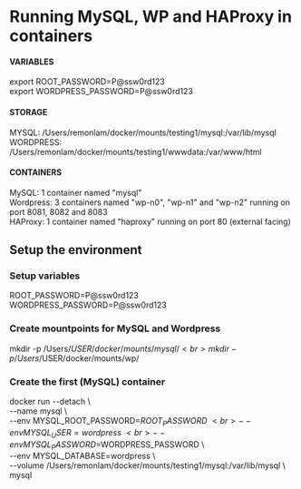 # Running MySQL, WP and HAProxy in containers
#### VARIABLES
export ROOT_PASSWORD=P@ssw0rd123 <br>
export WORDPRESS_PASSWORD=P@ssw0rd123

#### STORAGE
MYSQL: /Users/remonlam/docker/mounts/testing1/mysql:/var/lib/mysql<br>
WORDPRESS: /Users/remonlam/docker/mounts/testing1/wwwdata:/var/www/html

#### CONTAINERS
MySQL: 1 container named "mysql"<br>
Wordpress: 3 containers named "wp-n0", "wp-n1" and "wp-n2" running on port 8081, 8082 and 8083<br>
HAProxy: 1 container named "haproxy" running on port 80 (external facing)


## Setup the environment

### Setup variables
ROOT_PASSWORD=P@ssw0rd123 <br>
WORDPRESS_PASSWORD=P@ssw0rd123

### Create mountpoints for MySQL and Wordpress
mkdir -p /Users/$USER/docker/mounts/mysql/<br>
mkdir -p /Users/$USER/docker/mounts/wp/

### Create the first (MySQL) container
docker run --detach \ <br>
  --name mysql \ <br>
  --env MYSQL_ROOT_PASSWORD=$ROOT_PASSWORD \ <br>
  --env MYSQL_USER=wordpress \ <br>
  --env MYSQL_PASSWORD=$WORDPRESS_PASSWORD \ <br>
  --env MYSQL_DATABASE=wordpress \ <br>
  --volume /Users/remonlam/docker/mounts/testing1/mysql:/var/lib/mysql \ <br>
  mysql
